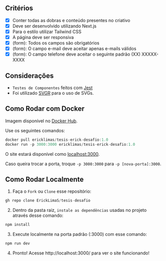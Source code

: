 ## Critérios

- [x] Conter todas as dobras e conteúdo presentes no criativo
- [x] Deve ser desenvolvido utilizando Next.js
- [x] Para o estilo utilizar Tailwind CSS
- [x] A página deve ser responsiva
- [x] (form): Todos os campos são obrigatórios 
- [x] (form): O campo e-mail deve aceitar apenas e-mails válidos
- [x] (form): O campo telefone deve aceitar o seguinte padrão (XX) XXXXX-XXXX

## Considerações

- ``Testes de Componentes`` feitos com <a href="https://jestjs.io/pt-BR/" target="_blank" rel="no-referrer" >Jest</a>
- Foi utilizado <a href="https://react-svgr.com/" target="_blank" rel="no-referrer" >SVGR</a> para o uso de SVGs.

## Como Rodar com Docker

Imagem disponível no <a href="https://hub.docker.com/repository/docker/ericklimas/tesis-erick-desafio/general" target="_blank" rel="no-referrer" >Docker Hub</a>.

Use os seguintes comandos:

```javascript
docker pull ericklimas/tesis-erick-desafio:1.0
docker run -p 3000:3000 ericklimas/tesis-erick-desafio:1.0
```
O site estará disponível como <a href="https://localhost:3000" target="_blank" rel="no-referrer" >localhost:3000</a>.

Caso queira trocar a porta, troque ``-p 3000:3000`` para ``-p [nova-porta]:3000``.

## Como Rodar Localmente 

1. Faça o ``Fork`` ou ``Clone`` esse repositório:
```javascript
gh repo clone ErickLimaS/tesis-desafio
```

2. Dentro da pasta raiz, ``instale as dependências`` usadas no projeto através desse comando:
```javascript
npm install
```

3. Execute localmente na porta padrão (:3000) com esse comando:
```javascript
npm run dev
```

4. Pronto! Acesse http://localhost:3000/ para ver o site funcionando!
